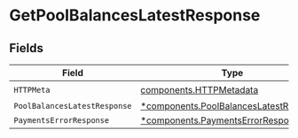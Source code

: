 # GetPoolBalancesLatestResponse


## Fields

| Field                                                                                           | Type                                                                                            | Required                                                                                        | Description                                                                                     |
| ----------------------------------------------------------------------------------------------- | ----------------------------------------------------------------------------------------------- | ----------------------------------------------------------------------------------------------- | ----------------------------------------------------------------------------------------------- |
| `HTTPMeta`                                                                                      | [components.HTTPMetadata](../../models/components/httpmetadata.md)                              | :heavy_check_mark:                                                                              | N/A                                                                                             |
| `PoolBalancesLatestResponse`                                                                    | [*components.PoolBalancesLatestResponse](../../models/components/poolbalanceslatestresponse.md) | :heavy_minus_sign:                                                                              | OK                                                                                              |
| `PaymentsErrorResponse`                                                                         | [*components.PaymentsErrorResponse](../../models/components/paymentserrorresponse.md)           | :heavy_minus_sign:                                                                              | Error                                                                                           |
